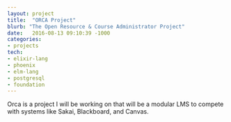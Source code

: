 ```yaml
---
layout: project
title:  "ORCA Project"
blurb: "The Open Resource & Course Administrator Project"
date:   2016-08-13 09:10:39 -1000
categories:
- projects
tech:
- elixir-lang
- phoenix
- elm-lang
- postgresql
- foundation
---
```


Orca is a project I will be working on that will be a modular LMS to compete with systems like Sakai, Blackboard, and Canvas.
